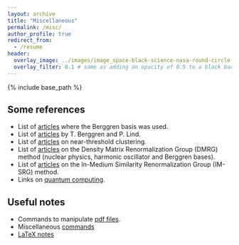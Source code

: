 ```yaml
---
layout: archive
title: "Miscellaneous"
permalink: /misc/
author_profile: true
redirect_from:
  - /resume
header:
  overlay_image: ../images/image_space-black-science-nasa-round-circle.jpg
  overlay_filter: 0.1 # same as adding an opacity of 0.5 to a black background
---
```


{% include base_path %}


## Some references

- List of [articles](./art_Berggren_used/) where the Berggren basis was used.
- List of [articles](./art_Berggren_Lind/) by T. Berggren and P. Lind.
- List of [articles](./art_near_threshold/) on near-threshold clustering.
- List of [articles](./DMRG/) on the Density Matrix Renormalization Group (DMRG) method (nuclear physics, harmonic oscillator and Berggren bases).
- List of [articles](./IMSRG/) on the In-Medium Similarity Renormalization Group (IM-SRG) method.
- Links on [quantum computing](./qc/).


## Useful notes

- Commands to manipulate [pdf files](./commands_pdf/).
- Miscellaneous [commands](./commands/)
- [LaTeX notes](./latex/)


